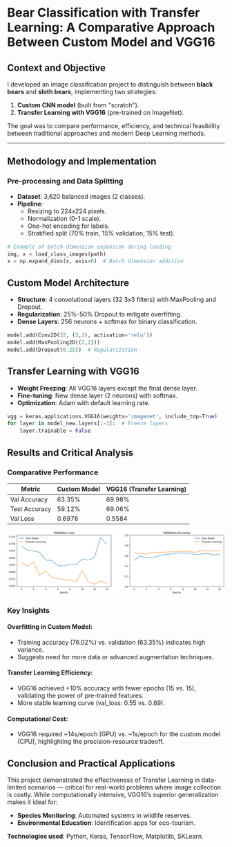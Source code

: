 # Bear Classification with Transfer Learning: A Comparative Approach Between Custom Model and VGG16

## **Context and Objective**  
I developed an image classification project to distinguish between **black bears** and **sloth bears**, implementing two strategies:  
1. **Custom CNN model** (built from "scratch").  
2. **Transfer Learning with VGG16** (pre-trained on ImageNet).  

The goal was to compare performance, efficiency, and technical feasibility between traditional approaches and modern Deep Learning methods.

---

## **Methodology and Implementation**

### **Pre-processing and Data Splitting**  
- **Dataset**: 3,620 balanced images (2 classes).  
- **Pipeline**:  
  - Resizing to 224x224 pixels.  
  - Normalization (0-1 scale).  
  - One-hot encoding for labels.  
  - Stratified split (70% train, 15% validation, 15% test).  

```python
# Example of batch dimension expansion during loading
img, x = load_class_images(path)
x = np.expand_dims(x, axis=0)  # Batch dimension addition
```

## **Custom Model Architecture**  
- **Structure**: 4 convolutional layers (32 3x3 filters) with MaxPooling and Dropout.  
- **Regularization**: 25%-50% Dropout to mitigate overfitting.  
- **Dense Layers**: 256 neurons + softmax for binary classification.  

```python
model.add(Conv2D(32, (3,3), activation='relu'))
model.add(MaxPooling2D((2,2)))
model.add(Dropout(0.25))  # Regularization
```

## **Transfer Learning with VGG16**  
- **Weight Freezing**: All VGG16 layers except the final dense layer.  
- **Fine-tuning**: New dense layer (2 neurons) with softmax.  
- **Optimization**: Adam with default learning rate.  

```python
vgg = keras.applications.VGG16(weights='imagenet', include_top=True)
for layer in model_new.layers[:-1]:  # Freeze layers
    layer.trainable = False
```

## **Results and Critical Analysis**

### **Comparative Performance**
| Metric        | Custom Model | VGG16 (Transfer Learning) |
|--------------|-------------|-------------------------|
| Val Accuracy | 63.35%      | 69.98%                  |
| Test Accuracy | 59.12%      | 69.06%                  |
| Val Loss     | 0.6976      | 0.5584                  |

![Validation Loss and Accuracy](validation_loss_accuracy.png)
### **Key Insights**

#### **Overfitting in Custom Model:**  
- Training accuracy (76.02%) vs. validation (63.35%) indicates high variance.  
- Suggests need for more data or advanced augmentation techniques.  

#### **Transfer Learning Efficiency:**  
- VGG16 achieved +10% accuracy with fewer epochs (15 vs. 15), validating the power of pre-trained features.  
- More stable learning curve (val_loss: 0.55 vs. 0.69).  

#### **Computational Cost:**  
- VGG16 required ~14s/epoch (GPU) vs. ~1s/epoch for the custom model (CPU), highlighting the precision-resource tradeoff.  

## **Conclusion and Practical Applications**  
This project demonstrated the effectiveness of Transfer Learning in data-limited scenarios — critical for real-world problems where image collection is costly. While computationally intensive, VGG16’s superior generalization makes it ideal for:

- **Species Monitoring**: Automated systems in wildlife reserves.
- **Environmental Education**: Identification apps for eco-tourism.

**Technologies used**: Python, Keras, TensorFlow, Matplotlib, SKLearn.

